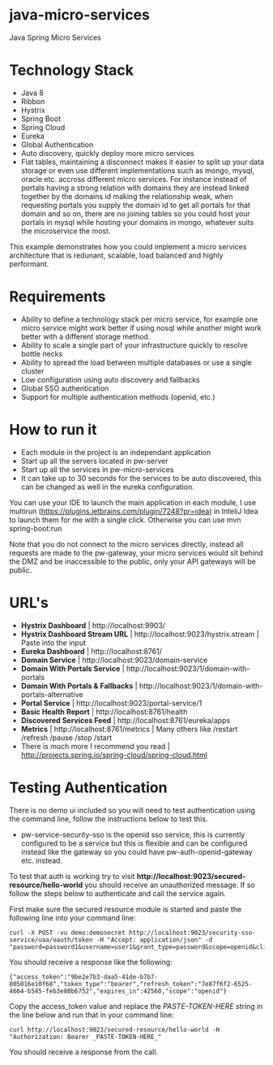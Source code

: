 # java-micro-services
Java Spring Micro Services

# Technology Stack
- Java 8
- Ribbon
- Hystrix
- Spring Boot
- Spring Cloud
- Eureka
- Global Authentication
- Auto discovery, quickly deploy more micro services
- Flat tables, maintaining a disconnect makes it easier to split up your data storage or even use different implementations such as mongo, mysql, oracle etc. accross different micro services. For instance instead of portals having a strong relation with domains they are instead linked together by the domains id making the relationship weak, when requesting portals you supply the domain id to get all portals for that domain and so on, there are no joining tables so you could host your portals in mysql while hosting your domains in mongo, whatever suits the microservice the most.

This example demonstrates how you could implement a micro services architecture that is redunant, scalable, load balanced
and highly performant.

# Requirements
- Ability to define a technology stack per micro service, for example one micro service might work better if using nosql while another might work better with a different storage method.
- Ability to scale a single part of your infrastructure quickly to resolve bottle necks
- Ability to spread the load between multiple databases or use a single cluster
- Low configuration using auto discovery and fallbacks
- Global SSO authentication
- Support for multiple authentication methods (openid, etc.)

# How to run it
- Each module in the project is an independant application
- Start up all the servers located in pw-server
- Start up all the services in pw-micro-services
- It can take up to 30 seconds for the services to be auto discovered, this can be changed as well in the eureka configuration.

You can use your IDE to launch the main application in each module, I use multirun (https://plugins.jetbrains.com/plugin/7248?pr=idea) in InteliJ Idea to launch them for me with a single click. Otherwise you can use mvn spring-boot:run

Note that you do not connect to the micro services directly, instead all requests are made to the pw-gateway, your micro services would sit behind the DMZ and be inaccessible to the public, only your API gateways will be public.

# URL's
- **Hystrix Dashboard** | http://localhost:9903/
- **Hystrix Dashboard Stream URL** | http://localhost:9023/hystrix.stream | Paste into the input
- **Eureka Dashboard** | http://localhost:8761/
- **Domain Service** | http://localhost:9023/domain-service
- **Domain With Portals Service** | http://localhost:9023/1/domain-with-portals
- **Domain With Portals & Fallbacks** | http://localhost:9023/1/domain-with-portals-alternative
- **Portal Service** | http://localhost:9023/portal-service/1
- **Basic Health Report** | http://localhost:8761/health
- **Discovered Services Feed** | http://localhost:8761/eureka/apps
- **Metrics** | http://localhost:8761/metrics | Many others like /restart /refresh /pause /stop /start
- There is much more I recommend you read | http://projects.spring.io/spring-cloud/spring-cloud.html

# Testing Authentication

There is no demo ui included so you will need to test authentication using the command line, follow the instructions below to test this.

- pw-service-security-sso is the openid sso service, this is currently configured to be a service but this is flexible and can be configured instead like the gateway so you could have pw-auth-openid-gateway etc. instead.

To test that auth is working try to visit **http://localhost:9023/secured-resource/hello-world** you should receive an unauthorized message. If so follow the steps below to authenticate and call the service again.

First make sure the secured resource module is started and paste the following line into your command line:

```
curl -X POST -vu demo:demosecret http://localhost:9023/security-sso-service/uaa/oauth/token -H "Accept: application/json" -d "password=password1&username=user1&grant_type=password&scope=openid&client_secret=demosecret&client_id=demo"
```

You should receive a response like the following:

```
{"access_token":"9be2e7b3-daa5-41de-b7b7-005016e10f68","token_type":"bearer","refresh_token":"7e87f6f2-6525-4664-b545-feb3e80b6752","expires_in":42560,"scope":"openid"}
```

Copy the access_token value and replace the _PASTE-TOKEN-HERE_ string in the line below and run that in your command line:

```
curl http://localhost:9023/secured-resource/hello-world -H "Authorization: Bearer _PASTE-TOKEN-HERE_"
```

You should receive a response from the call.
